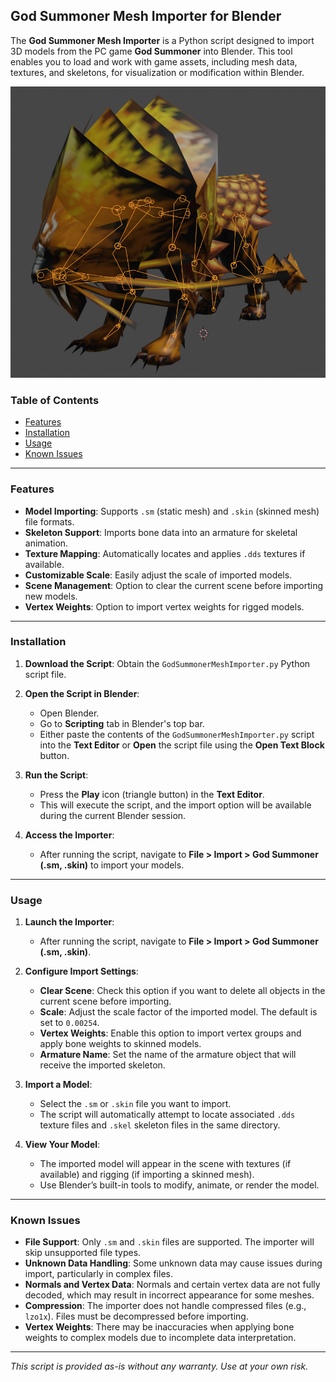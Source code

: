 ## God Summoner Mesh Importer for Blender

The **God Summoner Mesh Importer** is a Python script designed to import 3D models from the PC game **God Summoner** into Blender. This tool enables you to load and work with game assets, including mesh data, textures, and skeletons, for visualization or modification within Blender.

![Preview](assets/preview.jpg)

### Table of Contents

- [Features](#features)
- [Installation](#installation)
- [Usage](#usage)
- [Known Issues](#known-issues)

---

### Features

- **Model Importing**: Supports `.sm` (static mesh) and `.skin` (skinned mesh) file formats.
- **Skeleton Support**: Imports bone data into an armature for skeletal animation.
- **Texture Mapping**: Automatically locates and applies `.dds` textures if available.
- **Customizable Scale**: Easily adjust the scale of imported models.
- **Scene Management**: Option to clear the current scene before importing new models.
- **Vertex Weights**: Option to import vertex weights for rigged models.

---

### Installation

1. **Download the Script**: Obtain the `GodSummonerMeshImporter.py` Python script file.

2. **Open the Script in Blender**:
   - Open Blender.
   - Go to **Scripting** tab in Blender's top bar.
   - Either paste the contents of the `GodSummonerMeshImporter.py` script into the **Text Editor** or **Open** the script file using the **Open Text Block** button.

3. **Run the Script**:
   - Press the **Play** icon (triangle button) in the **Text Editor**.
   - This will execute the script, and the import option will be available during the current Blender session.

4. **Access the Importer**:
   - After running the script, navigate to **File > Import > God Summoner (.sm, .skin)** to import your models.

---

### Usage

1. **Launch the Importer**:
   - After running the script, navigate to **File > Import > God Summoner (.sm, .skin)**.

2. **Configure Import Settings**:
   - **Clear Scene**: Check this option if you want to delete all objects in the current scene before importing.
   - **Scale**: Adjust the scale factor of the imported model. The default is set to `0.00254`.
   - **Vertex Weights**: Enable this option to import vertex groups and apply bone weights to skinned models.
   - **Armature Name**: Set the name of the armature object that will receive the imported skeleton.

3. **Import a Model**:
   - Select the `.sm` or `.skin` file you want to import.
   - The script will automatically attempt to locate associated `.dds` texture files and `.skel` skeleton files in the same directory.

4. **View Your Model**:
   - The imported model will appear in the scene with textures (if available) and rigging (if importing a skinned mesh).
   - Use Blender’s built-in tools to modify, animate, or render the model.

---

### Known Issues

- **File Support**: Only `.sm` and `.skin` files are supported. The importer will skip unsupported file types.
- **Unknown Data Handling**: Some unknown data may cause issues during import, particularly in complex files.
- **Normals and Vertex Data**: Normals and certain vertex data are not fully decoded, which may result in incorrect appearance for some meshes.
- **Compression**: The importer does not handle compressed files (e.g., `lzo1x`). Files must be decompressed before importing.
- **Vertex Weights**: There may be inaccuracies when applying bone weights to complex models due to incomplete data interpretation.

---

*This script is provided as-is without any warranty. Use at your own risk.*
